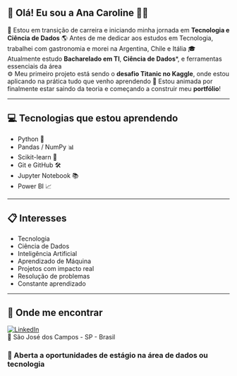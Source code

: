 ## 👋 Olá! Eu sou a Ana Caroline 👩‍💻

🚀 Estou em transição de carreira e iniciando minha jornada em **Tecnologia e Ciência de Dados** 
🌎 Antes de me dedicar aos estudos em Tecnologia, trabalhei com gastronomia e morei na Argentina, Chile e Itália
🎓 Atualmente estudo **Bacharelado em TI**, **Ciência de Dados***, e ferramentas essenciais da área   
⚙ Meu primeiro projeto está sendo o **desafio Titanic no Kaggle**, onde estou aplicando na prática tudo que venho aprendendo 
🌱 Estou animada por finalmente estar saindo da teoria e começando a construir meu **portfólio**!

---

## 💻 Tecnologias que estou aprendendo

- Python 🐍
- Pandas / NumPy 📊
- Scikit-learn 🤖
- Git e GitHub 🛠️
- Jupyter Notebook 📚
- Power BI 📈

---

## 📋 Interesses

- Tecnologia 
- Ciência de Dados
- Inteligência Artificial
- Aprendizado de Máquina
- Projetos com impacto real
- Resolução de problemas
- Constante aprendizado

---

## 🔗 Onde me encontrar

[![LinkedIn](https://img.shields.io/badge/-LinkedIn-blue?style=flat-square&logo=linkedin&logoColor=white)](https://www.linkedin.com/in/ana-caroline-rodrigues-de-almeida-716125312/)  
📍 São José dos Campos - SP - Brasil  

### 🙋 Aberta a oportunidades de estágio na área de dados ou tecnologia

